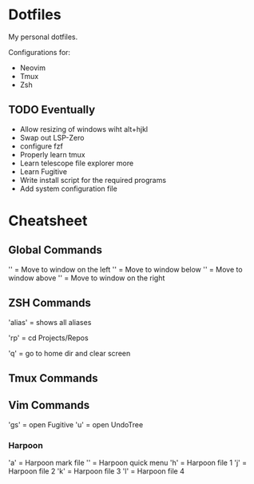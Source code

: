 # Dotfiles

My personal dotfiles.

Configurations for:
-   Neovim
-   Tmux
-   Zsh

## TODO Eventually

-   Allow resizing of windows wiht alt+hjkl
-   Swap out LSP-Zero
-   configure fzf
-   Properly learn tmux
-   Learn telescope file explorer more
-   Learn Fugitive
-   Write install script for the required programs
-   Add system configuration file

# Cheatsheet

## Global Commands

'<C-H>' = Move to window on the left
'<C-J>' = Move to window below
'<C-K>' = Move to window above
'<C-L>' = Move to window on the right

## ZSH Commands

'alias' = shows all aliases

'rp' = cd Projects/Repos

'q' = go to home dir and clear screen

## Tmux Commands

## Vim Commands

'<leader>gs' = open Fugitive
'<leader>u' = open UndoTree

### Harpoon

'<leader>a' = Harpoon mark file
'<c-e>' = Harpoon quick menu
'<leader>h' = Harpoon file 1
'<leader>j' = Harpoon file 2
'<leader>k' = Harpoon file 3
'<leader>l' = Harpoon file 4
